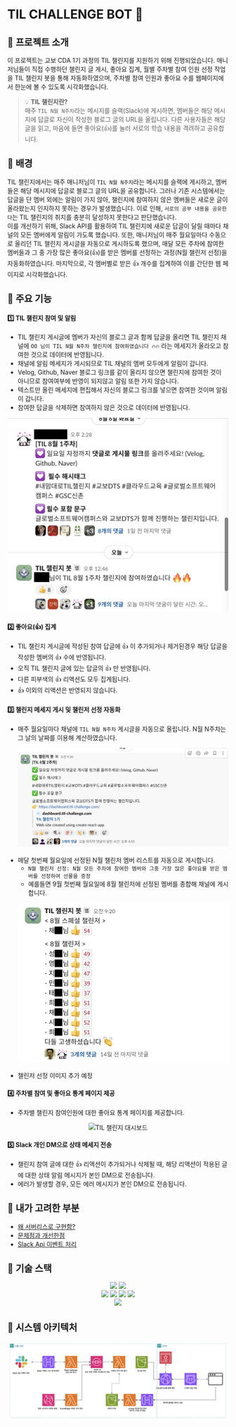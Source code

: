 # TIL CHALLENGE BOT 🤖

## 🎯 프로젝트 소개

이 프로젝트는 교보 CDA 1기 과정의 TIL 챌린지를 지원하기 위해 진행되었습니다. 매니저님들이 직접 수행하던 챌린지 글 게시, 좋아요 집계, 월별 주차별 참여 인원 선정 작업을 TIL 챌린지 봇을 통해 자동화하였으며, 주차별 참여 인원과 좋아요 수를 웹페이지에서 한눈에 볼 수 있도록 시각화했습니다.

> 💡 **TIL 챌린지란?**</br>
> 매주 `TIL N월 N주차`라는 메시지를 슬랙(Slack)에 게시하면, 멤버들은 해당 메시지에 답글로 자신이 작성한 블로그 글의 URL을 올립니다. 다른 사용자들은 해당 글을 읽고, 마음에 들면 좋아요(👍)를 눌러 서로의 학습 내용을 격려하고 공유합니다.

## 🎯 배경

TIL 챌린지에서는 매주 매니저님이 `TIL N월 N주차`라는 메시지를 슬랙에 게시하고, 멤버들은 해당 메시지에 답글로 블로그 글의 URL을 공유합니다. 그러나 기존 시스템에서는 답글을 단 멤버 외에는 알림이 가지 않아, 챌린지에 참여하지 않은 멤버들은 새로운 글이 올라왔는지 인지하지 못하는 경우가 발생했습니다. 이로 인해, `서로의 공부 내용을 공유한다`는 TIL 챌린지의 취지를 충분히 달성하지 못한다고 판단했습니다.</br>
이를 개선하기 위해, Slack API를 활용하여 TIL 챌린지에 새로운 답글이 달릴 때마다 채널의 모든 멤버에게 알림이 가도록 했습니다. 또한, 매니저님이 매주 월요일마다 수동으로 올리던 TIL 챌린지 게시글을 자동으로 게시하도록 했으며, 매달 모든 주차에 참여한 멤버들과 그 중 가장 많은 좋아요(👍)를 받은 멤버를 선정하는 과정(N월 챌린저 선정)을 자동화하였습니다. 마지막으로, 각 멤버별로 받은 👍 개수를 집계하여 이를 간단한 웹 페이지로 시각화했습니다.

## 🎯 주요 기능

#### 1️⃣ TIL 챌린지 참여 및 알림

- TIL 챌린지 게시글에 멤버가 자신의 블로그 글과 함께 답글을 올리면 TIL 챌린지 채널에 `OO 님이 TIL N월 N주차 챌린지에 참여하였습니다 🔥🔥` 라는 메세지가 올라오고 참여한 것으로 데이터에 반영됩니다.
- 채널에 알림 메세지가 게시되므로 TIL 채널의 멤버 모두에게 알림이 갑니다.
- Velog, Github, Naver 블로그 링크를 같이 올리지 않으면 챌린지에 참여한 것이 아니므로 참여여부에 반영이 되지않고 알림 또한 가지 않습니다.
- 텍스트만 올린 메세지에 편집해서 자신의 블로그 링크를 넣으면 참여한 것이며 알림이 갑니다.
- 참여한 답글을 삭제하면 참여하지 않은 것으로 데이터에 반영됩니다.
<p align="center">
  <img src="img/img1.png" alt="챌린지 참여 알림" width="600">
</p>

#### 2️⃣ 좋아요(👍) 집계

- TIL 챌린지 게시글에 작성된 참여 답글에 👍 이 추가되거나 제거된경우 해당 답글을 작성한 멤버의 👍 수에 반영됩니다.
- 오직 TIL 챌린지 글에 있는 답글의 👍 만 반영됩니다.
- 다른 피부색의 👍 리액션도 모두 집계됩니다.
- 👍 이외의 리액션은 반영되지 않습니다.

#### 3️⃣ 챌린지 메세지 게시 및 챌린저 선정 자동화

- 매주 월요일마다 채널에 `TIL N월 N주차` 게시글을 자동으로 올립니다. N월 N주차는 그 날의 날짜를 이용해 계산하였습니다.
  <p align="center">
    <img src="img/img2.png" alt="챌린지 메세지 게시 자동화" width="600">
  </p>
- 매달 첫번째 월요일에 선정된 N월 챌린저 멤버 리스트를 자동으로 게시합니다.
  - `N월 챌린저 선정: N월 모든 주차에 참여한 멤버와 그중 가장 많은 좋아요를 받은 멤버를 선정하여 선물을 증정`
  - 예를들면 9월 첫번째 월요일에 8월 챌린저에 선정된 멤버를 종합해 채널에 게시합니다.
  <p align="center">
    <img src="img/img3.png" alt="챌린저 선정 자동화" width="600">
  </p>
- 챌린저 선정 이미지 추가 예정

#### 4️⃣ 주차별 참여 및 좋아요 통계 페이지 제공

- 주차별 챌린지 참여인원에 대한 좋아요 통계 페이지를 제공합니다.
<p align="center">
  <img src="img/page.gif" alt="TIL 챌린지 대시보드">
</p>

#### 5️⃣ Slack 개인 DM으로 상태 메세지 전송

- 챌린지 참여 글에 대한 👍 리액션이 추가되거나 삭제될 때, 해당 리액션이 적용된 글에 대한 상태 알림 메시지가 본인 DM으로 전송됩니다.
- 에러가 발생할 경우, 모든 에러 메시지가 본인 DM으로 전송됩니다.

## 🎯 내가 고려한 부분

- [왜 서버리스로 구현함?](docs/%EC%99%9C%20%EC%84%9C%EB%B2%84%EB%A6%AC%EC%8A%A4%EB%A1%9C%20%EA%B5%AC%ED%98%84%ED%95%A8%3F.md)
- [문제점과 개선한점](docs/%EB%AC%B8%EC%A0%9C%EC%A0%90%EA%B3%BC%20%EA%B0%9C%EC%84%A0%ED%95%9C%EC%A0%90.md)
- [Slack Api 이벤트 처리](docs/Slack%20Api%20%EC%9D%B4%EB%B2%A4%ED%8A%B8%20%EC%B2%98%EB%A6%AC.md)

## 🎯 기술 스택

<div align="center">
  <img src="https://img.shields.io/badge/python-3776AB?style=for-the-badge&logo=python&logoColor=white">
  <img src="https://img.shields.io/badge/slack api-4A154B?style=for-the-badge&logo=slack&logoColor=white">
</div>
<div align="center">
  <img src="https://img.shields.io/badge/aws-232F3E?style=for-the-badge&logo=amazonwebservices&logoColor=white">
  <img src="https://img.shields.io/badge/aws lambda-FF9900?style=for-the-badge&logo=awslambda&logoColor=white">
  <img src="https://img.shields.io/badge/aws s3-569A31?style=for-the-badge&logo=amazons3&logoColor=white">
  <img src="https://img.shields.io/badge/aws sqs-FF4F8B?style=for-the-badge&logo=amazonsqs&logoColor=white">
</div>
<div align="center">
  <img src="https://img.shields.io/badge/react-61DAFB?style=for-the-badge&logo=react&logoColor=white">
</div>

## 🎯 시스템 아키텍처

![프로젝트 아키텍처](img/architecture_modify.png)

